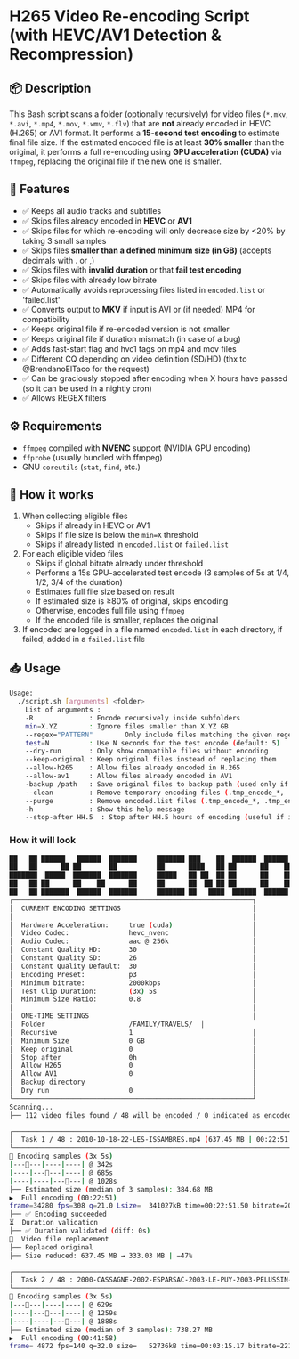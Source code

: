 # H265 Video Re-encoding Script (with HEVC/AV1 Detection & Recompression)

## 📦 Description

This Bash script scans a folder (optionally recursively) for video files (`*.mkv`, `*.avi`, `*.mp4`, `*.mov`, `*.wmv`, `*.flv`) that are **not** already encoded in HEVC (H.265) or AV1 format. It performs a **15-second test encoding** to estimate final file size. If the estimated encoded file is at least **30% smaller** than the original, it performs a full re-encoding using **GPU acceleration (CUDA)** via `ffmpeg`, replacing the original file if the new one is smaller.

## 🎯 Features

- ✅ Keeps all audio tracks and subtitles
- ✅ Skips files already encoded in **HEVC** or **AV1**
- ✅ Skips files for which re-encoding will only decrease size by <20% by taking 3 small samples
- ✅ Skips files **smaller than a defined minimum size (in GB)** (accepts decimals with . or ,)
- ✅ Skips files with **invalid duration** or that **fail test encoding**
- ✅ Skips files with already low bitrate
- ✅ Automatically avoids reprocessing files listed in `encoded.list` or 'failed.list'
- ✅ Converts output to **MKV** if input is AVI or (if needed) MP4 for compatibility
- ✅ Keeps original file if re-encoded version is not smaller
- ✅ Keeps original file if duration mismatch (in case of a bug)
- ✅ Adds fast-start flag and hvc1 tags on mp4 and mov files
- ✅ Different CQ depending on video definition (SD/HD) (thx to @BrendanoElTaco for the request)
- ✅ Can be graciously stopped after encoding when X hours have passed (so it can be used in a nightly cron)
- ✅ Allows REGEX filters


## ⚙️ Requirements

- `ffmpeg` compiled with **NVENC** support (NVIDIA GPU encoding)
- `ffprobe` (usually bundled with ffmpeg)
- GNU `coreutils` (`stat`, `find`, etc.)

## 🧪 How it works

1. When collecting eligible files
   - Skips if already in HEVC or AV1
   - Skips if file size is below the `min=X` threshold
   - Skips if already listed in `encoded.list` or `failed.list`
2. For each eligible video files
   - Skips if global bitrate already under threshold
   - Performs a 15s GPU-accelerated test encode (3 samples of 5s at 1/4, 1/2, 3/4 of the duration)
   - Estimates full file size based on result
   - If estimated size is ≥80% of original, skips encoding
   - Otherwise, encodes full file using `ffmpeg`
   - If the encoded file is smaller, replaces the original
3. If encoded are logged in a file named `encoded.list` in each directory, if failed, added in a `failed.list` file

## 📥 Usage

```bash
Usage:
  ./script.sh [arguments] <folder>
    List of arguments :
    -R              : Encode recursively inside subfolders
    min=X.YZ        : Ignore files smaller than X.YZ GB
    --regex="PATTERN"        Only include files matching the given regex pattern (e.g., --regex="\.avi$").
    test=N          : Use N seconds for the test encode (default: 5)
    --dry-run       : Only show compatible files without encoding
    --keep-original : Keep original files instead of replacing them
    --allow-h265    : Allow files already encoded in H.265
    --allow-av1     : Allow files already encoded in AV1
    -backup /path   : Save original files to backup path (used only if not using --keep-original)
    --clean         : Remove temporary encoding files (.tmp_encode_*, .tmp_encode_test_*) from the folder(s, if combined with -R) 
    --purge         : Remove encoded.list files (.tmp_encode_*, .tmp_encode_test_*) from the folder(s, if combined with -R) 
    -h              : Show this help message
    --stop-after HH.5  : Stop after HH.5 hours of encoding (useful if in cron)

```
### How it will look

```bash
██   ██ ██████   ██████  ███████     ███████ ███    ██  ██████  ██████  ██████  ███████ ██████  
██   ██      ██ ██       ██          ██      ████   ██ ██      ██    ██ ██   ██ ██      ██   ██ 
███████  █████  ███████  ███████     █████   ██ ██  ██ ██      ██    ██ ██   ██ █████   ██████  
██   ██ ██      ██    ██      ██     ██      ██  ██ ██ ██      ██    ██ ██   ██ ██      ██   ██ 
██   ██ ███████  ██████  ███████     ███████ ██   ████  ██████  ██████  ██████  ███████ ██   ██
┌────────────────────────────────────────────────────────────┐
│  CURRENT ENCODING SETTINGS                                 │
│                                                            │
│  Hardware Acceleration:     true (cuda)                    │
│  Video Codec:               hevc_nvenc                     │
│  Audio Codec:               aac @ 256k                     │
│  Constant Quality HD:       30                             │
│  Constant Quality SD:       26                             │
│  Constant Quality Default:  30                             │
│  Encoding Preset:           p3                             │
│  Minimum bitrate:           2000kbps                       │
│  Test Clip Duration:        (3x) 5s                        │
│  Minimum Size Ratio:        0.8                            │
│                                                            │
│  ONE-TIME SETTINGS                                         │
│  Folder                     /FAMILY/TRAVELS/  │
│  Recursive                  1                              │
│  Minimum Size               0 GB                           │
│  Keep original              0                              │
│  Stop after                 0h                             │
│  Allow H265                 0                              │
│  Allow AV1                  0                              │
│  Backup directory                                          │
│  Dry run                    0                              │
└────────────────────────────────────────────────────────────┘
Scanning...
├── 112 video files found / 48 will be encoded / 0 indicated as encoded / 0 indicated as failed

┌──────────────────────────────────────────────────────────────────────────────────────────┐
│  Task 1 / 48 : 2010-10-18-22-LES-ISSAMBRES.mp4 (637.45 MB | 00:22:51 | 720x574 | CQ=26)  │
└──────────────────────────────────────────────────────────────────────────────────────────┘
 Encoding samples (3x 5s)
|------|----|----| @ 342s
|----|------|----| @ 685s
|----|----|------| @ 1028s
├── Estimated size (median of 3 samples): 384.68 MB
▶️  Full encoding (00:22:51)
frame=34280 fps=308 q=21.0 Lsize=  341027kB time=00:22:51.50 bitrate=2037.0kbits/s speed=12.3x    
├── ✅ Encoding succeeded
⏳  Duration validation
├── ✅ Duration validated (diff: 0s)
  Video file replacement
├── Replaced original
├── Size reduced: 637.45 MB → 333.03 MB | −47%

┌──────────────────────────────────────────────────────────────────────────────────────────────────────────────────────┐
│  Task 2 / 48 : 2000-CASSAGNE-2002-ESPARSAC-2003-LE-PUY-2003-PELUSSIN-CH1.mp4 (1.55 GB | 00:41:58 | 720x574 | CQ=26)  │
└──────────────────────────────────────────────────────────────────────────────────────────────────────────────────────┘
 Encoding samples (3x 5s)
|------|----|----| @ 629s
|----|------|----| @ 1259s
|----|----|------| @ 1888s
├── Estimated size (median of 3 samples): 738.27 MB
▶️  Full encoding (00:41:58)
frame= 4872 fps=140 q=32.0 size=   52736kB time=00:03:15.17 bitrate=2213.4kbits/s speed=5.59x 
```
